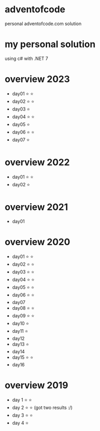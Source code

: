 # adventofcode
personal adventofcode.com solution

# my personal solution 
using c# with .NET 7

# overview 2023
- day01 :star: :star:
- day02 :star: :star:
- day03 :star:
- day04 :star: :star:
- day05 :star:
- day06 :star: :star:
- day07 :star:

# overview 2022
- day01 :star: :star:
- day02 :star: 

# overview 2021
- day01

# overview 2020
- day01 :star: :star:
- day02 :star: :star:
- day03 :star: :star:
- day04 :star: :star:
- day05 :star: :star:
- day06 :star: :star:
- day07 
- day08 :star: :star:
- day09 :star: :star:
- day10 :star:
- day11 :star:
- day12
- day13 :star:
- day14
- day15 :star: :star:
- day16

# overview 2019
- day 1 :star: :star:
- day 2 :star: :star: (got two results :/)
- day 3 :star: :star: 
- day 4 :star:
